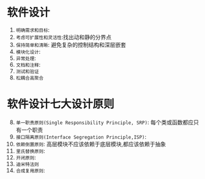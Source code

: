 # 软件设计
1. `明确需求和目标`:
2. `考虑可扩展性和灵活性`:找出动和静的分界点
3. `保持简单和清晰`: 避免复杂的控制结构和深层嵌套
4. `模块化设计`:
5. `异常处理`:
6. `文档和注释`:
7. `测试和验证`
8. `松耦合高聚合`
   
# 软件设计七大设计原则
8. `单一职责原则(Single Responsibility Principle, SRP)`: 每个类或函数都应只有一个职责
9.  `接口隔离原则(Interface Segregation Principle,ISP)`: 
10. `依赖倒置原则`: 高层模块不应该依赖于底层模块,都应该依赖于抽象
11. `里氏替换原则`:
12. `开闭原则`:
13. `迪米特法则`
14. `合成复用原则`: 